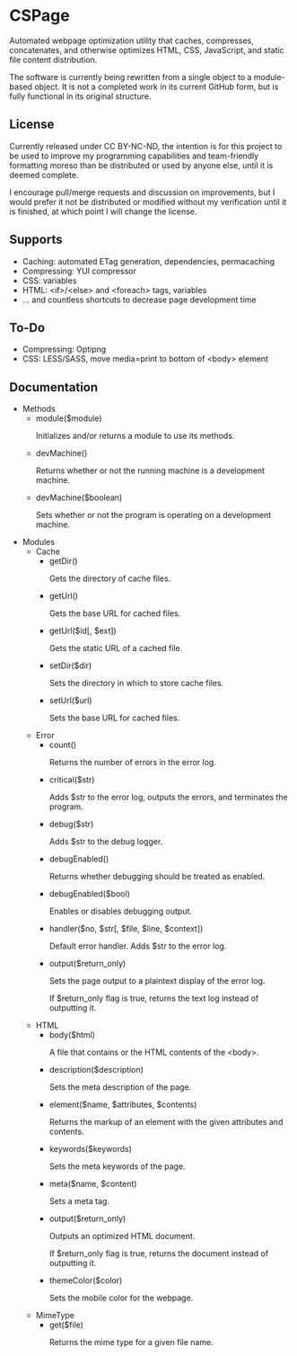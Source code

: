 # CSPage
Automated webpage optimization utility that caches, compresses, concatenates, and otherwise optimizes HTML, CSS, JavaScript, and static file content distribution.

The software is currently being rewritten from a single object to a module-based object. It is not a completed work in its current GitHub form, but is fully functional in its original structure.

## License
Currently released under CC BY-NC-ND, the intention is for this project to be used to improve my programming capabilities and team-friendly formatting moreso than be distributed or used by anyone else, until it is deemed complete.

I encourage pull/merge requests and discussion on improvements, but I would prefer it not be distributed or modified without my verification until it is finished, at which point I will change the license.

## Supports
* Caching: automated ETag generation, dependencies, permacaching
* Compressing: YUI compressor
* CSS: variables
* HTML: &lt;if&gt;/&lt;else&gt; and &lt;foreach&gt; tags, variables
* ... and countless shortcuts to decrease page development time

## To-Do
* Compressing: Optipng
* CSS: LESS/SASS, move media=print to bottom of &lt;body&gt; element

## Documentation

* Methods
	* module($module)
		<p>Initializes and/or returns a module to use its methods.</p>
	* devMachine()
		<p>Returns whether or not the running machine is a development machine.</p>
	* devMachine($boolean)
		<p>Sets whether or not the program is operating on a development machine.</p>
* Modules
	* Cache
		* getDir()
			<p>Gets the directory of cache files.</p>
		* getUrl()
			<p>Gets the base URL for cached files.</p>
		* getUrl($id[, $ext])
			<p>Gets the static URL of a cached file.</p>
		* setDir($dir)
			<p>Sets the directory in which to store cache files.</p>
		* setUrl($url)
			<p>Sets the base URL for cached files.</p>
	* Error
		* count()
			<p>Returns the number of errors in the error log.</p>
		* critical($str)
			<p>Adds $str to the error log, outputs the errors, and terminates the program.</p>
		* debug($str)
			<p>Adds $str to the debug logger.</p>
		* debugEnabled()
			<p>Returns whether debugging should be treated as enabled.</p>
		* debugEnabled($bool)
			<p>Enables or disables debugging output.</p>
		* handler($no, $str[, $file, $line, $context])
			<p>Default error handler. Adds $str to the error log.</p>
		* output($return_only)
			<p>Sets the page output to a plaintext display of the error log.</p>
			<p>If $return_only flag is true, returns the text log instead of outputting it.</p>
	* HTML
		* body($html)
			<p>A file that contains or the HTML contents of the &lt;body&gt;.</p>
		* description($description)
			<p>Sets the meta description of the page.</p>
		* element($name, $attributes, $contents)
			<p>Returns the markup of an element with the given attributes and contents.</p>
		* keywords($keywords)
			<p>Sets the meta keywords of the page.</p>
		* meta($name, $content)
			<p>Sets a meta tag.</p>
		* output($return_only)
			<p>Outputs an optimized HTML document.</p>
			<p>If $return_only flag is true, returns the document instead of outputting it.</p>
		* themeColor($color)
			<p>Sets the mobile color for the webpage.</p>
	* MimeType
		* get($file)
			<p>Returns the mime type for a given file name.</p>
